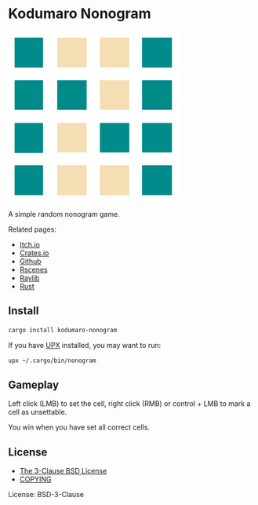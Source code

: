 [COPYING]: https://github.com/cacilhas/rscenes/blob/master/COPYING
[Crates.io]: https://crates.io/crates/kodumaro-nonogram
[Github]: https://github.com/cacilhas/rscenes/tree/master/nonogram
[Itch.io]: https://cacilhas.itch.io/nonogram
[Nonogram]: https://github.com/cacilhas/rscenes/raw/master/nonogram/nonogram.png
[Raylib]: https://www.raylib.com/
[Rscenes]: https://crates.io/crates/rscenes
[Rust]: https://www.rust-lang.org/
[The 3-Clause BSD License]: https://opensource.org/licenses/BSD-3-Clause
[UPX]: https://upx.github.io/

# Kodumaro Nonogram

![Nonogram][]

A simple random nonogram game.

Related pages:
- [Itch.io][]
- [Crates.io][]
- [Github][]
- [Rscenes][]
- [Raylib][]
- [Rust][]

## Install

```sh
cargo install kodumaro-nonogram
```

If you have [UPX][] installed, you may want to run:

```sh
upx ~/.cargo/bin/nonogram
```

## Gameplay

Left click (LMB) to set the cell, right click (RMB) or control + LMB to mark a
cell as unsettable.

You win when you have set all correct cells.

## License

- [The 3-Clause BSD License][]
- [COPYING][]

License: BSD-3-Clause
